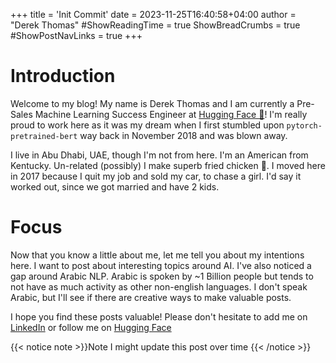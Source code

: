 +++
title = 'Init Commit'
date = 2023-11-25T16:40:58+04:00
author = "Derek Thomas"
#ShowReadingTime = true
ShowBreadCrumbs = true
#ShowPostNavLinks = true
+++

# Introduction
Welcome to my blog! My name is Derek Thomas and I am currently a Pre-Sales Machine Learning Success Engineer at 
[Hugging Face 🤗](https://huggingface.co)! I'm really proud to work here as it was my dream when I first stumbled upon 
`pytorch-pretrained-bert` way back in November 2018 and was blown away. 

I live in Abu Dhabi, UAE, though I'm not from here. I'm an American from Kentucky. Un-related (possibly) I make 
superb fried chicken 🍗. I moved here in 2017 because I quit my job and sold my car, to chase a girl. 
I'd say it worked out, since we got married and have 2 kids.

# Focus
Now that you know a little about me, let me tell you about my intentions here. I want to post about interesting topics
around AI. I've also noticed a gap around Arabic NLP. Arabic is spoken by ~1 Billion people but tends to not have
as much activity as other non-english languages. I don't speak Arabic, but I'll see if there are creative ways to make
valuable posts.

I hope you find these posts valuable! Please don't hesitate to add me on [LinkedIn](https://www.linkedin.com/in/dthomas/) or
follow me on [Hugging Face](https://huggingface.co/derek-thomas)

{{< notice note >}}Note I might update this post over time {{< /notice >}}

